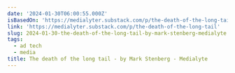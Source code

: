 ```yaml
---
date: '2024-01-30T06:00:55.000Z'
isBasedOn: 'https://medialyter.substack.com/p/the-death-of-the-long-tail'
link: 'https://medialyter.substack.com/p/the-death-of-the-long-tail'
slug: 2024-01-30-the-death-of-the-long-tail-by-mark-stenberg-medialyte
tags:
  - ad tech
  - media
title: The death of the long tail - by Mark Stenberg - Medialyte
---
```


